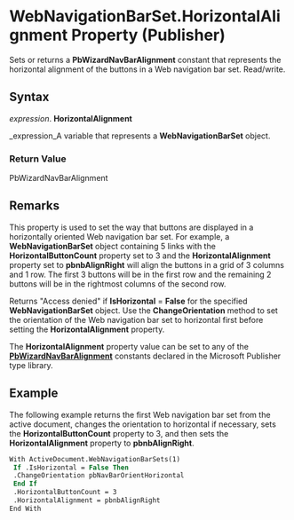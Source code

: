 
# WebNavigationBarSet.HorizontalAlignment Property (Publisher)

Sets or returns a  **PbWizardNavBarAlignment** constant that represents the horizontal alignment of the buttons in a Web navigation bar set. Read/write.


## Syntax

 _expression_. **HorizontalAlignment**

 _expression_A variable that represents a  **WebNavigationBarSet** object.


### Return Value

PbWizardNavBarAlignment


## Remarks

This property is used to set the way that buttons are displayed in a horizontally oriented Web navigation bar set. For example, a  **WebNavigationBarSet** object containing 5 links with the **HorizontalButtonCount** property set to 3 and the **HorizontalAlignment** property set to **pbnbAlignRight** will align the buttons in a grid of 3 columns and 1 row. The first 3 buttons will be in the first row and the remaining 2 buttons will be in the rightmost columns of the second row.

Returns "Access denied" if  **IsHorizontal** = **False** for the specified **WebNavigationBarSet** object. Use the **ChangeOrientation** method to set the orientation of the Web navigation bar set to horizontal first before setting the **HorizontalAlignment** property.

The  **HorizontalAlignment** property value can be set to any of the **[PbWizardNavBarAlignment](69ee1073-a0b0-a68b-116b-b543e63f88c5.md)** constants declared in the Microsoft Publisher type library.


## Example

The following example returns the first Web navigation bar set from the active document, changes the orientation to horizontal if necessary, sets the  **HorizontalButtonCount** property to 3, and then sets the **HorizontalAlignment** property to **pbnbAlignRight**.


```vb
With ActiveDocument.WebNavigationBarSets(1) 
 If .IsHorizontal = False Then 
 .ChangeOrientation pbNavBarOrientHorizontal 
 End If 
 .HorizontalButtonCount = 3 
 .HorizontalAlignment = pbnbAlignRight 
End With
```

